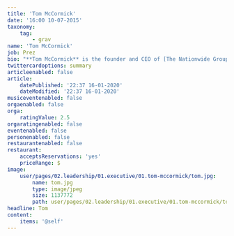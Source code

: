 ```yaml
---
title: 'Tom McCormick'
date: '16:00 10-07-2015'
taxonomy:
    tag:
        - grav
name: 'Tom McCormick'
job: Prez
bio: "**Tom McCormick** is the founder and CEO of [The Nationwide Group of Companies](http://tngoc.com?target=_blank) (TNG).\r\n  \r\nTNG owns and operates a portfolio of leading financial technology companies with services available in 18 countries, each providing software solutions to financial institutions: Get Connexions a platform to customize and manage residential and commercial appraisal processes; Nationwide Appraisal Services (NAS) for valuation risk management and analytics; Home Closing Services (HCS) virtual property and mortgage legal closings; Nationwide Recovery Services (NRS) defaulted debt recovery management of secured and unsecured loans; and Nationwide Energy Advisors (NEA) for retrofitting real estate properties.\r\n  \r\nTo encompass the mortgage life cycle, Tom has his team developing the next generation of mortgage technologies, with proprietary apps and web-based services, which follow the mortgage process from application to funding. It is the first time in North America that technology allows a complete, all-in-one digital mortgage closing solution designed to connect all service types and suppliers during the mortgage life cycle. "
twittercardoptions: summary
articleenabled: false
article:
    datePublished: '22:37 16-01-2020'
    dateModified: '22:37 16-01-2020'
musiceventenabled: false
orgaenabled: false
orga:
    ratingValue: 2.5
orgaratingenabled: false
eventenabled: false
personenabled: false
restaurantenabled: false
restaurant:
    acceptsReservations: 'yes'
    priceRange: $
image:
    user/pages/02.leadership/01.executive/01.tom-mccormick/tom.jpg:
        name: tom.jpg
        type: image/jpeg
        size: 1137772
        path: user/pages/02.leadership/01.executive/01.tom-mccormick/tom.jpg
headline: Tom
content:
    items: '@self'
---
```


